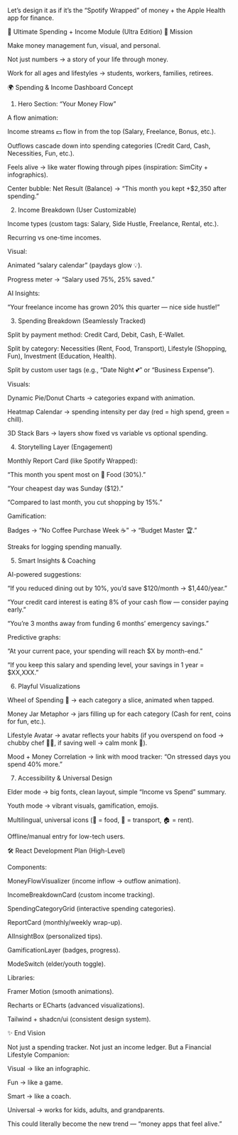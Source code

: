 Let’s design it as if it’s the “Spotify Wrapped” of money + the Apple Health app for finance.

💸 Ultimate Spending + Income Module (Ultra Edition)
🎯 Mission

Make money management fun, visual, and personal.

Not just numbers → a story of your life through money.

Work for all ages and lifestyles → students, workers, families, retirees.

🌍 Spending & Income Dashboard Concept
1. Hero Section: “Your Money Flow”

A flow animation:

Income streams 💵 flow in from the top (Salary, Freelance, Bonus, etc.).

Outflows cascade down into spending categories (Credit Card, Cash, Necessities, Fun, etc.).

Feels alive → like water flowing through pipes (inspiration: SimCity + infographics).

Center bubble: Net Result (Balance) → “This month you kept +$2,350 after spending.”

2. Income Breakdown (User Customizable)

Income types (custom tags: Salary, Side Hustle, Freelance, Rental, etc.).

Recurring vs one-time incomes.

Visual:

Animated “salary calendar” (paydays glow 💡).

Progress meter → “Salary used 75%, 25% saved.”

AI Insights:

“Your freelance income has grown 20% this quarter — nice side hustle!”

3. Spending Breakdown (Seamlessly Tracked)

Split by payment method: Credit Card, Debit, Cash, E-Wallet.

Split by category: Necessities (Rent, Food, Transport), Lifestyle (Shopping, Fun), Investment (Education, Health).

Split by custom user tags (e.g., “Date Night 💕” or “Business Expense”).

Visuals:

Dynamic Pie/Donut Charts → categories expand with animation.

Heatmap Calendar → spending intensity per day (red = high spend, green = chill).

3D Stack Bars → layers show fixed vs variable vs optional spending.

4. Storytelling Layer (Engagement)

Monthly Report Card (like Spotify Wrapped):

“This month you spent most on 🍜 Food (30%).”

“Your cheapest day was Sunday ($12).”

“Compared to last month, you cut shopping by 15%.”

Gamification:

Badges → “No Coffee Purchase Week ☕” → “Budget Master 🏆.”

Streaks for logging spending manually.

5. Smart Insights & Coaching

AI-powered suggestions:

“If you reduced dining out by 10%, you’d save $120/month → $1,440/year.”

“Your credit card interest is eating 8% of your cash flow — consider paying early.”

“You’re 3 months away from funding 6 months’ emergency savings.”

Predictive graphs:

“At your current pace, your spending will reach $X by month-end.”

“If you keep this salary and spending level, your savings in 1 year = $XX,XXX.”

6. Playful Visualizations

Wheel of Spending 🎡 → each category a slice, animated when tapped.

Money Jar Metaphor → jars filling up for each category (Cash for rent, coins for fun, etc.).

Lifestyle Avatar → avatar reflects your habits (if you overspend on food → chubby chef 👨‍🍳, if saving well → calm monk 🧘).

Mood + Money Correlation → link with mood tracker: “On stressed days you spend 40% more.”

7. Accessibility & Universal Design

Elder mode → big fonts, clean layout, simple “Income vs Spend” summary.

Youth mode → vibrant visuals, gamification, emojis.

Multilingual, universal icons (🍔 = food, 🚗 = transport, 🏠 = rent).

Offline/manual entry for low-tech users.

🛠 React Development Plan (High-Level)

Components:

MoneyFlowVisualizer (income inflow → outflow animation).

IncomeBreakdownCard (custom income tracking).

SpendingCategoryGrid (interactive spending categories).

ReportCard (monthly/weekly wrap-up).

AIInsightBox (personalized tips).

GamificationLayer (badges, progress).

ModeSwitch (elder/youth toggle).

Libraries:

Framer Motion (smooth animations).

Recharts or ECharts (advanced visualizations).

Tailwind + shadcn/ui (consistent design system).

✨ End Vision

Not just a spending tracker.
Not just an income ledger.
But a Financial Lifestyle Companion:

Visual → like an infographic.

Fun → like a game.

Smart → like a coach.

Universal → works for kids, adults, and grandparents.

This could literally become the new trend — “money apps that feel alive.”